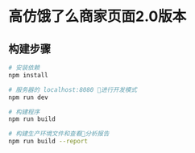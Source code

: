 # 高仿饿了么商家页面2.0版本

## 构建步骤

``` bash
# 安装依赖
npm install

# 服务器的 localhost:8080 进行开发模式
npm run dev

# 构建程序
npm run build

# 构建生产环境文件和查看分析报告
npm run build --report
```

